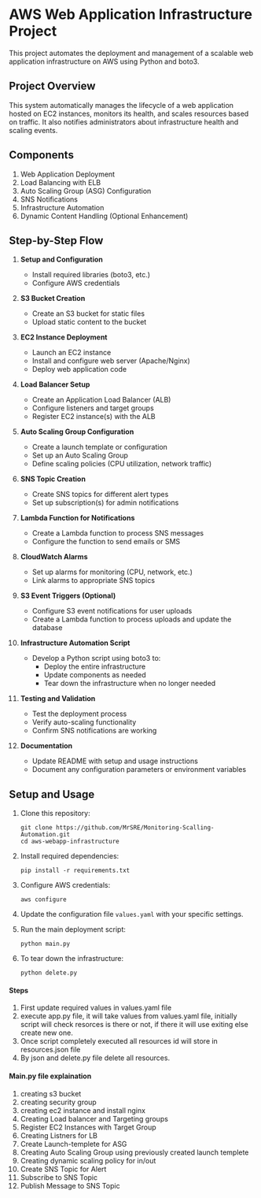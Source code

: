 # AWS Web Application Infrastructure Project

This project automates the deployment and management of a scalable web application infrastructure on AWS using Python and boto3.

## Project Overview

This system automatically manages the lifecycle of a web application hosted on EC2 instances, monitors its health, and scales resources based on traffic. It also notifies administrators about infrastructure health and scaling events.

## Components

1. Web Application Deployment
2. Load Balancing with ELB
3. Auto Scaling Group (ASG) Configuration
4. SNS Notifications
5. Infrastructure Automation
6. Dynamic Content Handling (Optional Enhancement)

## Step-by-Step Flow

1. **Setup and Configuration**
   - Install required libraries (boto3, etc.)
   - Configure AWS credentials

2. **S3 Bucket Creation**
   - Create an S3 bucket for static files
   - Upload static content to the bucket

3. **EC2 Instance Deployment**
   - Launch an EC2 instance
   - Install and configure web server (Apache/Nginx)
   - Deploy web application code

4. **Load Balancer Setup**
   - Create an Application Load Balancer (ALB)
   - Configure listeners and target groups
   - Register EC2 instance(s) with the ALB

5. **Auto Scaling Group Configuration**
   - Create a launch template or configuration
   - Set up an Auto Scaling Group
   - Define scaling policies (CPU utilization, network traffic)

6. **SNS Topic Creation**
   - Create SNS topics for different alert types
   - Set up subscription(s) for admin notifications

7. **Lambda Function for Notifications**
   - Create a Lambda function to process SNS messages
   - Configure the function to send emails or SMS

8. **CloudWatch Alarms**
   - Set up alarms for monitoring (CPU, network, etc.)
   - Link alarms to appropriate SNS topics

9. **S3 Event Triggers (Optional)**
   - Configure S3 event notifications for user uploads
   - Create a Lambda function to process uploads and update the database

10. **Infrastructure Automation Script**
    - Develop a Python script using boto3 to:
      - Deploy the entire infrastructure
      - Update components as needed
      - Tear down the infrastructure when no longer needed

11. **Testing and Validation**
    - Test the deployment process
    - Verify auto-scaling functionality
    - Confirm SNS notifications are working

12. **Documentation**
    - Update README with setup and usage instructions
    - Document any configuration parameters or environment variables

## Setup and Usage

1. Clone this repository:
   ```
   git clone https://github.com/MrSRE/Monitoring-Scalling-Automation.git
   cd aws-webapp-infrastructure
   ```

2. Install required dependencies:
   ```
   pip install -r requirements.txt
   ```

3. Configure AWS credentials:
   ```
   aws configure
   ```

4. Update the configuration file `values.yaml` with your specific settings.

5. Run the main deployment script:
   ```
   python main.py
   ```

6. To tear down the infrastructure:
   ```
   python delete.py
   ```

#### Steps

1. First update required values in values.yaml file
2. execute app.py file, it will take values from values.yaml file, initially script will check resorces is there or not, if there it will use exiting else create new one.
3. Once script completely executed all resources id will store in resources.json file
4. By json and delete.py file delete all resources.

#### Main.py file explaination
1. creating s3 bucket
2. creating security group
3. creating ec2 instance and install nginx 
4. Creating Load balancer and Targeting groups
5. Register EC2 Instances with Target Group
6. Creating Listners for LB
7. Create Launch-templete for ASG
8. Creating Auto Scaling Group using previously created launch templete
9. Creating dynamic scaling policy for in/out
10. Create SNS Topic for Alert
11. Subscribe to SNS Topic
12. Publish Message to SNS Topic


